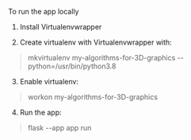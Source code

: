 To run the app locally

1. Install Virtualenvwrapper

2. Create virtualenv with Virtualenvwrapper with:
> mkvirtualenv my-algorithms-for-3D-graphics --python=/usr/bin/python3.8

3. Enable virtualenv:
> workon my-algorithms-for-3D-graphics

4. Run the app:
> flask --app app run
